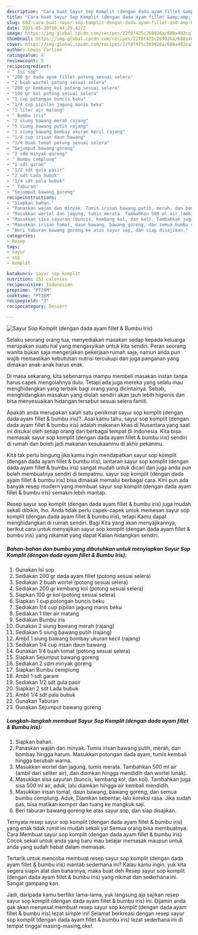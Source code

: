 ```yaml
---
description: "Cara buat Sayur Sop Komplit (dengan dada ayam fillet &amp;amp; Bumbu Iris) yang lezat Untuk Jualan"
title: "Cara buat Sayur Sop Komplit (dengan dada ayam fillet &amp;amp; Bumbu Iris) yang lezat Untuk Jualan"
slug: 662-cara-buat-sayur-sop-komplit-dengan-dada-ayam-fillet-and-amp-bumbu-iris-yang-lezat-untuk-jualan
date: 2021-05-30T10:44:29.427Z
image: https://img-global.cpcdn.com/recipes/22f0f425c269926a/680x482cq70/sayur-sop-komplit-dengan-dada-ayam-fillet-bumbu-iris-foto-resep-utama.jpg
thumbnail: https://img-global.cpcdn.com/recipes/22f0f425c269926a/680x482cq70/sayur-sop-komplit-dengan-dada-ayam-fillet-bumbu-iris-foto-resep-utama.jpg
cover: https://img-global.cpcdn.com/recipes/22f0f425c269926a/680x482cq70/sayur-sop-komplit-dengan-dada-ayam-fillet-bumbu-iris-foto-resep-utama.jpg
author: Lewis Carlson
ratingvalue: 4
reviewcount: 5
recipeingredient:
- " Isi sop"
- "200 gr dada ayam fillet potong sesuai selera"
- "2 buah wortel potong sesuai selera"
- "200 gr kembang kol potong sesuai selera"
- "100 gr kol potong sesuai selera"
- "1 cup potongan buncis beku"
- "1/4 cup pipilan jagung manis beku"
- "1 liter air matang"
- " Bumbu iris"
- "2 siung bawang merah rajang"
- "5 siung bawang putih rajang"
- "1 siung bawang bombay ukuran kecil rajang"
- "1/4 cup irisan daun bawang"
- "1/4 buah tomat potong sesuai selera"
- "Sejumput bawang goreng"
- "2 sdm minyak goreng"
- " Bumbu cemplung"
- "1 sdt garam"
- "1/2 sdt gula pasir"
- "2 sdt Lada bubuk"
- "1/4 sdt pala bubuk"
- " Taburan"
- "Sejumput bawang goreng"
recipeinstructions:
- "Siapkan bahan."
- "Panaskan wajan dan minyak. Tumis irisan bawang putih, merah, dan bombay hingga harum. Masukkan potongan dada ayam, tumis kembali hingga berubah warna."
- "Masukkan wortel dan jagung, tumis merata. Tambahkan 500 ml air (ambil dari seliter air), dan diamkan hingga mendidih dan wortel lunak)."
- "Masukkan sisa sayuran (buncis, kembang kol, dan kol). Tambahkan juga sisa 500 ml air, aduk, lalu diamkan hingga air kembali mendidih."
- "Masukkan irisan tomat, daun bawang, bawang goreng, dan semua bumbu cemplung. Aduk, Diamkan sebentar, lalu koreksi rasa. Jika sudah pas, bisa matikan kompor dan tuang ke mangkuk saji."
- "Beri taburan bawang goreng ke atas sayur sop, dan siap disajikan."
categories:
- Resep
tags:
- sayur
- sop
- komplit

katakunci: sayur sop komplit 
nutrition: 152 calories
recipecuisine: Indonesian
preptime: "PT24M"
cooktime: "PT38M"
recipeyield: "3"
recipecategory: Dessert

---
```



![Sayur Sop Komplit (dengan dada ayam fillet &amp; Bumbu Iris)](https://img-global.cpcdn.com/recipes/22f0f425c269926a/680x482cq70/sayur-sop-komplit-dengan-dada-ayam-fillet-bumbu-iris-foto-resep-utama.jpg)

Selaku seorang orang tua, menyediakan masakan sedap kepada keluarga merupakan suatu hal yang mengasyikan untuk kita sendiri. Peran seorang  wanita bukan saja mengerjakan pekerjaan rumah saja, namun anda pun wajib memastikan kebutuhan nutrisi tercukupi dan juga panganan yang dimakan anak-anak harus enak.

Di masa  sekarang, kita sebenarnya mampu membeli masakan instan tanpa harus capek mengolahnya dulu. Tetapi ada juga mereka yang selalu mau menghidangkan yang terbaik bagi orang yang dicintainya. Sebab, menghidangkan masakan yang diolah sendiri akan jauh lebih higienis dan bisa menyesuaikan hidangan tersebut sesuai selera famili. 



Apakah anda merupakan salah satu penikmat sayur sop komplit (dengan dada ayam fillet &amp; bumbu iris)?. Asal kamu tahu, sayur sop komplit (dengan dada ayam fillet &amp; bumbu iris) adalah makanan khas di Nusantara yang saat ini disukai oleh setiap orang dari berbagai tempat di Indonesia. Kita bisa memasak sayur sop komplit (dengan dada ayam fillet &amp; bumbu iris) sendiri di rumah dan boleh jadi makanan kesukaanmu di akhir pekanmu.

Kita tak perlu bingung jika kamu ingin mendapatkan sayur sop komplit (dengan dada ayam fillet &amp; bumbu iris), lantaran sayur sop komplit (dengan dada ayam fillet &amp; bumbu iris) sangat mudah untuk dicari dan juga anda pun boleh membuatnya sendiri di tempatmu. sayur sop komplit (dengan dada ayam fillet &amp; bumbu iris) bisa dimasak memalui berbagai cara. Kini pun ada banyak resep modern yang membuat sayur sop komplit (dengan dada ayam fillet &amp; bumbu iris) semakin lebih mantap.

Resep sayur sop komplit (dengan dada ayam fillet &amp; bumbu iris) juga mudah sekali dibikin, lho. Anda tidak perlu capek-capek untuk memesan sayur sop komplit (dengan dada ayam fillet &amp; bumbu iris), tetapi Kamu dapat menghidangkan di rumah sendiri. Bagi Kita yang akan menyajikannya, berikut cara untuk menyajikan sayur sop komplit (dengan dada ayam fillet &amp; bumbu iris) yang nikamat yang dapat Kalian hidangkan sendiri.

<!--inarticleads1-->

##### Bahan-bahan dan bumbu yang dibutuhkan untuk menyiapkan Sayur Sop Komplit (dengan dada ayam fillet &amp; Bumbu Iris):

1. Gunakan  Isi sop
1. Sediakan 200 gr dada ayam fillet (potong sesuai selera)
1. Sediakan 2 buah wortel (potong sesuai selera)
1. Sediakan 200 gr kembang kol (potong sesuai selera)
1. Siapkan 100 gr kol (potong sesuai selera)
1. Siapkan 1 cup potongan buncis beku
1. Sediakan 1/4 cup pipilan jagung manis beku
1. Sediakan 1 liter air matang
1. Sediakan  Bumbu iris
1. Gunakan 2 siung bawang merah (rajang)
1. Sediakan 5 siung bawang putih (rajang)
1. Ambil 1 siung bawang bombay ukuran kecil (rajang)
1. Sediakan 1/4 cup irisan daun bawang
1. Gunakan 1/4 buah tomat (potong sesuai selera)
1. Siapkan Sejumput bawang goreng
1. Sediakan 2 sdm minyak goreng
1. Siapkan  Bumbu cemplung
1. Ambil 1 sdt garam
1. Sediakan 1/2 sdt gula pasir
1. Siapkan 2 sdt Lada bubuk
1. Ambil 1/4 sdt pala bubuk
1. Gunakan  Taburan
1. Gunakan Sejumput bawang goreng




<!--inarticleads2-->

##### Langkah-langkah membuat Sayur Sop Komplit (dengan dada ayam fillet &amp; Bumbu Iris):

1. Siapkan bahan.
1. Panaskan wajan dan minyak. Tumis irisan bawang putih, merah, dan bombay hingga harum. Masukkan potongan dada ayam, tumis kembali hingga berubah warna.
1. Masukkan wortel dan jagung, tumis merata. Tambahkan 500 ml air (ambil dari seliter air), dan diamkan hingga mendidih dan wortel lunak).
1. Masukkan sisa sayuran (buncis, kembang kol, dan kol). Tambahkan juga sisa 500 ml air, aduk, lalu diamkan hingga air kembali mendidih.
1. Masukkan irisan tomat, daun bawang, bawang goreng, dan semua bumbu cemplung. Aduk, Diamkan sebentar, lalu koreksi rasa. Jika sudah pas, bisa matikan kompor dan tuang ke mangkuk saji.
1. Beri taburan bawang goreng ke atas sayur sop, dan siap disajikan.




Ternyata resep sayur sop komplit (dengan dada ayam fillet &amp; bumbu iris) yang enak tidak rumit ini mudah sekali ya! Semua orang bisa membuatnya. Cara Membuat sayur sop komplit (dengan dada ayam fillet &amp; bumbu iris) Cocok sekali untuk anda yang baru mau belajar memasak maupun untuk anda yang sudah hebat dalam memasak.

Tertarik untuk mencoba membuat resep sayur sop komplit (dengan dada ayam fillet &amp; bumbu iris) mantab sederhana ini? Kalau kamu ingin, yuk kita segera siapin alat dan bahannya, maka buat deh Resep sayur sop komplit (dengan dada ayam fillet &amp; bumbu iris) yang nikmat dan sederhana ini. Sangat gampang kan. 

Jadi, daripada kamu berfikir lama-lama, yuk langsung aja sajikan resep sayur sop komplit (dengan dada ayam fillet &amp; bumbu iris) ini. Dijamin anda gak akan menyesal membuat resep sayur sop komplit (dengan dada ayam fillet &amp; bumbu iris) lezat simple ini! Selamat berkreasi dengan resep sayur sop komplit (dengan dada ayam fillet &amp; bumbu iris) lezat sederhana ini di tempat tinggal masing-masing,oke!.

